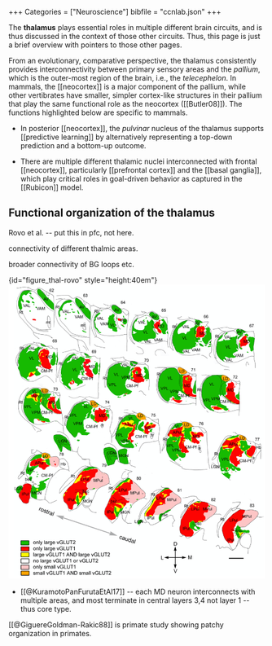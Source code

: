 +++
Categories = ["Neuroscience"]
bibfile = "ccnlab.json"
+++

The **thalamus** plays essential roles in multiple different brain circuits, and is thus discussed in the context of those other circuits. Thus, this page is just a brief overview with pointers to those other pages.

From an evolutionary, comparative perspective, the thalamus consistently provides interconnectivity between primary sensory areas and the _pallium_, which is the outer-most region of the brain, i.e., the _telecephelon_. In mammals, the [[neocortex]] is a major component of the pallium, while other vertibrates have smaller, simpler cortex-like structures in their pallium that play the same functional role as the neocortex ([[Butler08]]). The functions highlighted below are specific to mammals.

* In posterior [[neocortex]], the _pulvinar_ nucleus of the thalamus supports [[predictive learning]] by alternatively representing a top-down prediction and a bottom-up outcome.

* There are multiple different thalamic nuclei interconnected with frontal [[neocortex]], particularly [[prefrontal cortex]] and the [[basal ganglia]], which play critical roles in goal-driven behavior as captured in the [[Rubicon]] model.

<!--- TODO: reunions and hippocampus, etc. -->


## Functional organization of the thalamus

Rovo et al. -- put this in pfc, not here.

connectivity of different thalmic areas.

broader connectivity of BG loops etc.

{id="figure_thal-rovo" style="height:40em"}
![Different types of thalamic drivers in the primate thalamus, which provides key insight into functions of these thalamic areas and the cortical areas they interconnectd with. From Rovo et al., 2012.](media/fig_rovo_ulbert_ascady_12.png)


* [[@KuramotoPanFurutaEtAl17]] -- each MD neuron interconnects with multiple areas, and most terminate in central layers 3,4 not layer 1 -- thus core type.

[[@GiguereGoldman-Rakic88]] is primate study showing patchy organization in primates.

